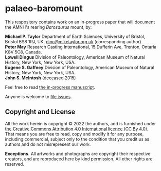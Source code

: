 # palaeo-baromount

This respository contains work on an in-progress paper that will document the AMNH's rearing _Barosaurus_ mount, by:

**Michael P. Taylor**
Department of Earth Sciences, University of Bristol, Bristol BS8 1RJ, UK.
<dino@miketaylor.org.uk> (corresponding author)  
**Peter May**
Research Casting International, 15 Dufferin Ave, Trenton, Ontaria K8V 5C8, Canada.  
**Lowell Dingus**
Division of Paleontology, American Museum of Natural History, New York, New York, USA.  
**Eugene S. Gaffney**
Division of Paleontology, American Museum of Natural History, New York, New York, USA.  
**John S. McIntosh**
(deceased 2015)

Feel free to read [the in-progress manuscript](TaylorEtAl-mounted-barosaurus.docx).

Anyone is welcome to [file issues](https://github.com/MikeTaylor/palaeo-baromount/issues).

## Copyright and License

All the work herein is copyright © 2022 the authors, and is furnished under [the Creative Commons Attribution 4.0 International licence (CC By 4.0)](https://creativecommons.org/licenses/by/4.0/). That means you are free to read, copy and modify it for any purpose, including commercial, subject only to the condition that you credit us as authors and do not misrepresent our work.

**Exceptions.**
All artworks and photographs are copyright their respective creators, and are reproduced here by kind permission. All other rights are reserved.

